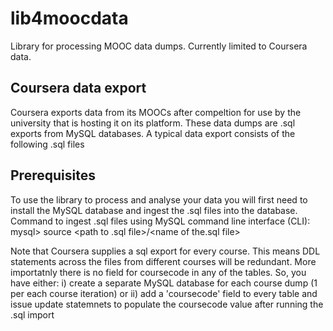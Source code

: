 # lib4moocdata
Library for processing MOOC data dumps.  Currently limited to Coursera data.

Coursera data export
--------------------
Coursera exports data from its MOOCs after compeltion for use by the university that is hosting it on its platform. These data dumps are .sql exports from MySQL databases.
A typical data export consists of the following .sql files

Prerequisites
-------------
To use the library to process and analyse your data you will first need to install the MySQL database and ingest the .sql files into the database.
Command to ingest .sql files using MySQL command line interface (CLI):
mysql\> source \<path to .sql file\>/\<name of the.sql file\>

Note that Coursera supplies a sql export for every course. This means DDL statements across the files from different courses will be redundant. More importatnly there is no field for coursecode in any of the tables. So, you have either:
i) create a separate MySQL database for each course dump (1 per each course iteration) or
ii) add a 'coursecode' field to every table and issue update statemnets to populate the coursecode value after running the .sql import



